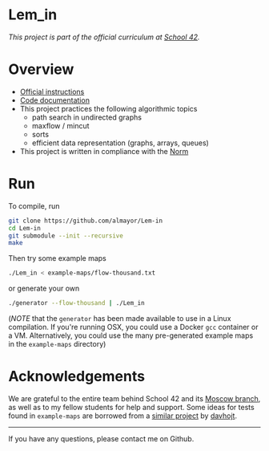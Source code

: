 # Lem_in

*This project is part of the official curriculum at [School 42](https://en.wikipedia.org/wiki/42_(school)).*

# Overview

* [Official instructions](docs/subjects/lem-in.en.pdf)
* [Code documentation](https://almayor.github.io/Lem-in)
* This project practices the following algorithmic topics
	* path search in undirected graphs
	* maxflow / mincut
	* sorts
	* efficient data representation (graphs, arrays, queues)
* This project is written in compliance with the [Norm](docs/subjects/norme.en.pdf)

# Run

To compile, run

```sh
git clone https://github.com/almayor/Lem-in
cd Lem-in
git submodule --init --recursive
make
```
Then try some example maps

```sh
./Lem_in < example-maps/flow-thousand.txt
```
or generate your own

```sh
./generator --flow-thousand | ./Lem_in
```

(_NOTE_ that the `generator` has been made available to use in a Linux compilation. If you're running OSX, you could use a Docker `gcc` container or a VM. Alternatively, you could use the many pre-generated example maps in the `example-maps` directory)

# Acknowledgements

We are grateful to the entire team behind School 42 and its [Moscow branch](https://21-school.ru
), as well as to my fellow students for help and support. Some ideas for tests found in `example-maps` are borrowed from a [similar project](https://github.com/davhojt/lem_in) by [davhojt](https://github.com/davhojt).

---
If you have any questions, please contact me on Github.

